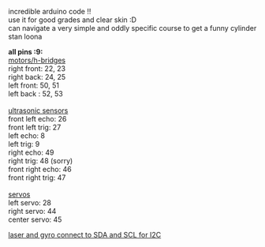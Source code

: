 incredible arduino code !! <br>
use it for good grades and clear skin :D <br>
can navigate a very simple and oddly specific course to get a funny cylinder <br>
stan loona <br>

<b>all pins :9: </b> <br>
<u>motors/h-bridges</u> <br>
right front: 22, 23 <br>
right back: 24, 25 <br>
left front: 50, 51 <br>
left back : 52, 53 <br>
<br>
<u>ultrasonic sensors</u> <br>
front left echo: 26 <br>
front left trig: 27 <br>
left echo: 8 <br>
left trig: 9 <br>
right echo: 49 <br>
right trig: 48 (sorry) <br>
front right echo: 46 <br>
front right trig: 47 <br>
<br>
<u>servos</u><br>
left servo: 28 <br>
right servo: 44 <br>
center servo: 45 <br>

<u>laser and gyro connect to SDA and SCL for I2C</u><br>

